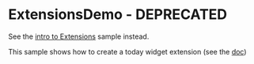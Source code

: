 # ExtensionsDemo - DEPRECATED

See the [intro to Extensions](https://github.com/xamarin/ios-samples/tree/master/intro-to-extensions) sample instead.

This sample shows how to create a today widget extension (see the [doc](https://docs.microsoft.com/xamarin/ios/platform/extensions#Walkthrough))
